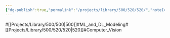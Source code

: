 ```yaml
---
{"dg-publish":true,"permalink":"/projects/library/500/520/520/","noteIcon":"0","created":"2024-02-13T18:47:34.272+09:00","updated":"2024-04-10T23:38:32.126+09:00"}
---
```


#[[Projects/Library/500/500\|500]]#ML_and_DL_Modeling#[[Projects/Library/500/520/520\|520]]#Computer_Vision

